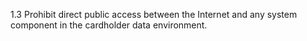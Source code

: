 1.3 Prohibit direct public access 
between the Internet and any system 
component in the cardholder data 
environment. 


